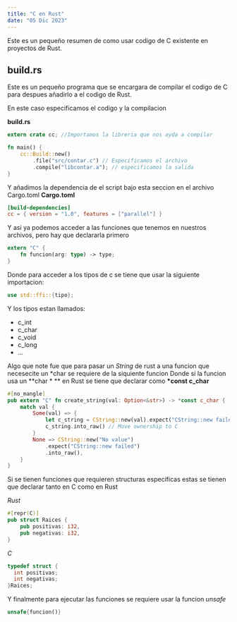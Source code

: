 ```yaml
---
title: "C en Rust"
date: "05 Dic 2023"
---
```


Este es un pequeño resumen de como usar codigo de C existente en proyectos de Rust.

## build.rs

Este es un pequeño programa que se encargara de compilar el codigo de C para despues añadirlo a el codigo de Rust.

En este caso especificamos el codigo y la compilacion

**build.rs**
```rs
extern crate cc; //Importamos la libreria que nos ayda a compilar

fn main() {
    cc::Build::new()
        .file("src/contar.c") // Especificamos el archivo
        .compile("libcontar.a"); // especificamos la salida
}
```

Y añadimos la dependencia de el script bajo esta seccion en el archivo Cargo.toml
**Cargo.toml**

```toml
[build-dependencies]
cc = { version = "1.0", features = ["parallel"] }

```
Y asi ya podemos acceder a las funciones que tenemos en nuestros archivos, pero hay que declararla primero 

```rs
extern "C" {
    fn funcion(arg: type) -> type;
}
```

Donde para acceder a los tipos de c se tiene que usar la siguiente importacion:
```rs
use std::ffi::{tipo};
```
Y los tipos estan llamados:

- c_int
- c_char
- c_void
- c_long
- ...

Algo que note fue que para pasar un *String* de rust a una funcion que necesecite un *char se requiere de la siquiente funcion
Donde si la funcion usa un **char \* ** en Rust se tiene que declarar como **\*const c_char** 
```rs
#[no_mangle]
pub extern "C" fn create_string(val: Option<&str>) -> *const c_char {
    match val {
        Some(val) => {
            let c_string = CString::new(val).expect("CString::new failed");
            c_string.into_raw() // Move ownership to C
        }
        None => CString::new("No value")
            .expect("CString::new failed")
            .into_raw(),
    }
}
```

Si se tienen funciones que requieren structuras especificas estas se tienen que declarar tanto en C como en Rust

*Rust*
```rs
#[repr(C)]
pub struct Raices {
    pub positivas: i32,
    pub negativas: i32,
}
```

*C*
```c
typedef struct {
  int positivas;
  int negativas;
}Raices;
```

Y finalmente para ejecutar las funciones se requiere usar la funcion *unsafe*

```rs
unsafe{funcion()}
```

